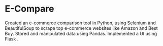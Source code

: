# E-Compare
Created an e-commerce comparison tool in Python, using Selenium and BeautifulSoup to scrape top e-commerce websites like Amazon and Best Buy. Stored and manipulated data using Pandas. Implemented a UI using Flask .
